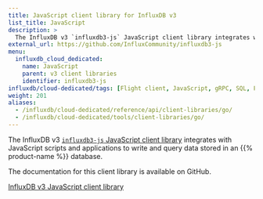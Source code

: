 ```yaml
---
title: JavaScript client library for InfluxDB v3
list_title: JavaScript
description: >
  The InfluxDB v3 `influxdb3-js` JavaScript client library integrates with JavaScript scripts and applications to write and query data stored in an InfluxDB Cloud Dedicated database.
external_url: https://github.com/InfluxCommunity/influxdb3-js
menu:
  influxdb_cloud_dedicated:
    name: JavaScript
    parent: v3 client libraries
    identifier: influxdb3-js
influxdb/cloud-dedicated/tags: [Flight client, JavaScript, gRPC, SQL, Flight SQL, client libraries]
weight: 201
aliases:
  - /influxdb/cloud-dedicated/reference/api/client-libraries/go/
  - /influxdb/cloud-dedicated/tools/client-libraries/go/
---
```


The InfluxDB v3 [`influxdb3-js` JavaScript client library](https://github.com/InfluxCommunity/influxdb3-js) integrates with JavaScript scripts and applications
to write and query data stored in an {{% product-name %}} database.

The documentation for this client library is available on GitHub.

<a href="https://github.com/InfluxCommunity/influxdb3-js" target="_blank" class="btn github">InfluxDB v3 JavaScript client library</a>
